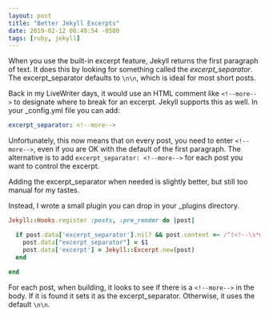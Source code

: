 ```yaml
---
layout: post
title: "Better Jekyll Excerpts"
date: 2019-02-12 06:49:54 -0500
tags: [ruby, jekyll]
---
```


When you use the built-in excerpt feature, Jekyll returns the first paragraph of text. It does this by looking for something called the _excerpt_separator_. The excerpt_separator defaults to `\n\n`, which is ideal for most short posts.

<!--custom-->

Back in my LiveWriter days, it would use an HTML comment like `<!--more-->` to designate where to break for an excerpt. Jekyll supports this as well. In your \_config.yml file you can add: 

```yaml 
excerpt_separator: <!--more-->
```

Unfortunately, this now means that on every post, you need to enter `<!--more-->`, even if you are OK with the default of the first paragraph. The alternative is to add `excerpt_separator: <!--more-->` for each post you want to control the excerpt. 

Adding the excerpt_separator when needed is slightly better, but still too manual for my tastes. 

Instead, I wrote a small plugin you can drop in your \_plugins directory.

```ruby
Jekyll::Hooks.register :posts, :pre_render do |post|

  if post.data['excerpt_separator'].nil? && post.content =~ /^(<!--\s*more\s*-->)$/
    post.data["excerpt_separator"] = $1
    post.data['excerpt'] = Jekyll::Excerpt.new(post)
  end
  
end
```
For each post, when building, it looks to see if there is a `<!--more-->` in the body. If it is found it sets it as the excerpt_separator. Otherwise, it uses the default `\n\n`.
